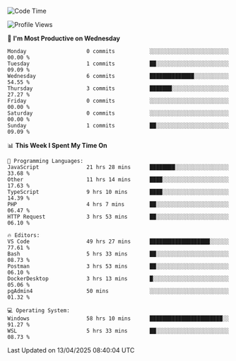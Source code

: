 <!--START_SECTION:waka-->
![Code Time](http://img.shields.io/badge/Code%20Time-4%2C628%20hrs%2021%20mins-blue)

![Profile Views](http://img.shields.io/badge/Profile%20Views-8-blue)

📅 **I'm Most Productive on Wednesday** 

```text
Monday                   0 commits           ░░░░░░░░░░░░░░░░░░░░░░░░░   00.00 % 
Tuesday                  1 commits           ██░░░░░░░░░░░░░░░░░░░░░░░   09.09 % 
Wednesday                6 commits           ██████████████░░░░░░░░░░░   54.55 % 
Thursday                 3 commits           ███████░░░░░░░░░░░░░░░░░░   27.27 % 
Friday                   0 commits           ░░░░░░░░░░░░░░░░░░░░░░░░░   00.00 % 
Saturday                 0 commits           ░░░░░░░░░░░░░░░░░░░░░░░░░   00.00 % 
Sunday                   1 commits           ██░░░░░░░░░░░░░░░░░░░░░░░   09.09 % 
```


📊 **This Week I Spent My Time On** 

```text
💬 Programming Languages: 
JavaScript               21 hrs 28 mins      ████████░░░░░░░░░░░░░░░░░   33.68 % 
Other                    11 hrs 14 mins      ████░░░░░░░░░░░░░░░░░░░░░   17.63 % 
TypeScript               9 hrs 10 mins       ████░░░░░░░░░░░░░░░░░░░░░   14.39 % 
PHP                      4 hrs 7 mins        ██░░░░░░░░░░░░░░░░░░░░░░░   06.47 % 
HTTP Request             3 hrs 53 mins       ██░░░░░░░░░░░░░░░░░░░░░░░   06.10 % 

🔥 Editors: 
VS Code                  49 hrs 27 mins      ███████████████████░░░░░░   77.61 % 
Bash                     5 hrs 33 mins       ██░░░░░░░░░░░░░░░░░░░░░░░   08.73 % 
Postman                  3 hrs 53 mins       ██░░░░░░░░░░░░░░░░░░░░░░░   06.10 % 
DockerDesktop            3 hrs 13 mins       █░░░░░░░░░░░░░░░░░░░░░░░░   05.06 % 
pgAdmin4                 50 mins             ░░░░░░░░░░░░░░░░░░░░░░░░░   01.32 % 

💻 Operating System: 
Windows                  58 hrs 10 mins      ███████████████████████░░   91.27 % 
WSL                      5 hrs 33 mins       ██░░░░░░░░░░░░░░░░░░░░░░░   08.73 % 
```


 Last Updated on 13/04/2025 08:40:04 UTC
<!--END_SECTION:waka-->
